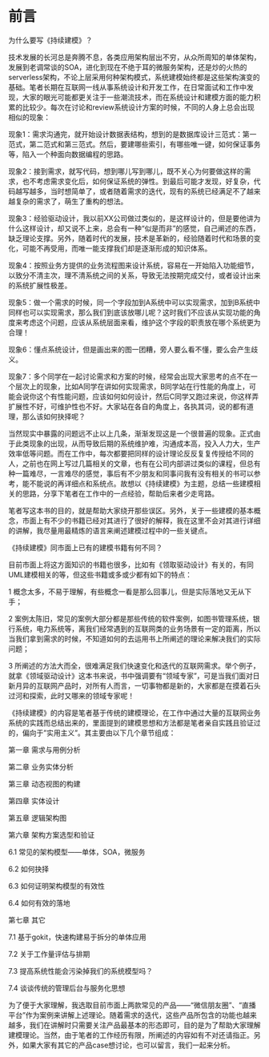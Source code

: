 # 前言

为什么要写《持续建模》？

技术发展的长河总是奔腾不息，各类应用架构层出不穷，从众所周知的单体架构，发展到老调常谈的SOA，进化到现在不绝于耳的微服务架构，还是炒的火热的serverless架构，不论上层采用何种架构模式，系统建模始终都是这些架构演变的基础。笔者长期在互联网一线从事系统设计和开发工作，在日常面试和工作中发现，大家的眼光可能都更关注于一些潮流技术，而在系统设计和建模方面的能力积累的比较少。每次在讨论和review系统设计方案的时候，不同的人身上总会出现相似的现象：

现象1：需求沟通完，就开始设计数据表结构，想到的是数据库设计三范式：第一范式，第二范式和第三范式。然后，要建哪些索引，有哪些唯一键，如何保证事务等，陷入一个种面向数据编程的思路。

现象2：接到需求，就写代码，想到哪儿写到哪儿，既不关心为何要做这样的需求，也不考虑需求变化后，如何保证系统的弹性。到最后可能才发现，好复杂，代码越写越多，当时想简单了，或者随着需求的迭代，现有的系统已经满足不了越来越复杂的需求了，萌生了重构的想法。

现象3：经验驱动设计，我以前XX公司做过类似的，是这样设计的，但是要他讲为什么这样设计，却又说不上来，总会有一种“似是而非”的感觉，自己阐述的东西，缺乏理论支撑。另外，随着时代的发展，技术是革新的，经验随着时代和场景的变化，可能不再受用，而唯一能支撑我们却是逐渐形成的知识体系。

现象4：按照业务方提供的业务流程图来设计系统，容易在一开始陷入功能细节，以致分不清主次，理不清系统之间的关系，导致无法按期完成交付，或者设计出来的系统扩展性极差。

现象5：做一个需求的时候，同一个字段加到A系统中可以实现需求，加到B系统中同样也可以实现需求，那么我们到底该放哪儿呢？这时我们不应该从实现功能的角度来考虑这个问题，应该从系统层面来看，维护这个字段的职责放在哪个系统更为合理！

现象6：懂点系统设计，但是画出来的图一团糟，旁人要么看不懂，要么会产生歧义。

现象7：多个同学在一起讨论需求和方案的时候，经常会出现大家思考的点不在一个层次上的现象，比如A同学在讲如何实现需求，B同学站在行性能的角度上，可能会说你这个有性能问题，应该如何如何设计，然后C同学又跑过来说，你这样弄扩展性不好，可维护性也不好。大家站在各自的角度上，各执其词，说的都有道理，那么该如何抉择呢？

当然现实中暴露的问题远不止以上几条，渐渐发现这是一个很普遍的现象。正式由于此类现象的出现，从而导致后期的系统维护难，沟通成本高，投入人力大，生产效率低等问题。而在工作中，每次都要把同样的设计理论反反复复传授给不同的人，之前也在网上写过几篇相关的文章，也有在公司内部讲过类似的课程，但总有种一篇难尽，一言难尽的感觉，事后有不少朋友和同事问我有没有相关的书可以参考，能不能说的再详细点和系统点。故想以《持续建模》为主题，总结一些建模相关的思路，分享下笔者在工作中的一点经验，帮助后来者少走弯路。

笔者写这本书的目的，就是帮助大家绕开那些误区。另外，关于一些建模的基本概念，市面上有不少的书籍已经对其进行了很好的解释，我在这里不会对其进行详细的讲解，我尽量用最精炼的语言来阐述建模过程中的一些关键点。

《持续建模》同市面上已有的建模书籍有何不同？

目前市面上将这方面知识的书籍也很多，比如有《领取驱动设计》有关的，有同UML建模相关的等，但这些书籍或多或少都有如下的特点：

1 概念太多，不易于理解，有些概念一看是那么回事儿，但是实际落地又无从下手；

2 案例太陈旧，常见的案例大部分都是那些传统的软件案例，如图书管理系统，银行系统，电力系统等，离我们经常遇到的互联网类的业务场景有一定的距离，所以当我们拿到需求的时候，不知道如何的去运用书上所阐述的理论来解决我们的实际问题；

3 所阐述的方法大而全，很难满足我们快速变化和迭代的互联网需求。举个例子，就拿《领域驱动设计》这本书来说，书中强调要有“领域专家”，可是当我们面对日新月异的互联网产品时，对所有人而言，一切事物都是新的，大家都是在摸着石头过河和探索，此时又哪来的领域专家呢！

《持续建模》的内容是笔者基于传统的建模理论，在工作中通过大量的互联网业务系统的实践而总结出来的，里面提到的建模思想和方法都是笔者亲自实践且验证过的，偏向于”实用主义”。其主要由以下几个章节组成：

第一章 需求与用例分析

第二章 业务实体分析

第三章 动态视图的构建

第四章 实体设计

第五章 逻辑架构图

第六章 架构方案选型和验证

6.1 常见的架构模型——单体，SOA，微服务

6.2 如何抉择

6.3 如何证明架构模型的有效性

6.4 如何有效的落地

第七章 其它

7.1 基于gokit，快速构建易于拆分的单体应用

7.2 关于工作量评估与排期

7.3 提高系统性能会污染掉我们的系统模型吗？

7.4 谈谈传统的管理后台与服务化思想

为了便于大家理解，我选取目前市面上两款常见的产品——“微信朋友圈”、“直播平台”作为案例来讲解上述理论。随着需求的迭代，这些产品所包含的功能也越来越多，我们在讲解时只需要关注产品最基本的形态即可，目的是为了帮助大家理解建模理论。当然，由于笔者的工作经历有限，所阐述的内容如有不对还请指正。另外，如果大家有其它的产品case想讨论，也可以留言，我们一起来分析。

